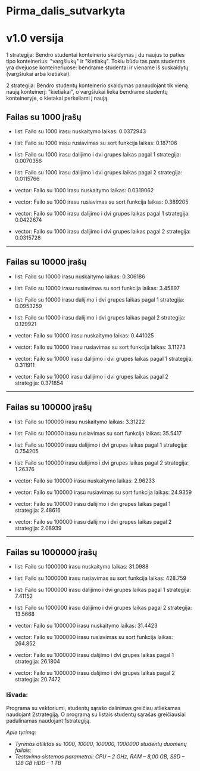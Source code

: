 # Pirma_dalis_sutvarkyta

# v1.0 versija

1 strategija: Bendro studentai konteinerio skaidymas į du naujus to paties tipo konteinerius: "vargšiukų" ir "kietiakų". Tokiu būdu tas pats studentas yra dvejuose konteineriuose: bendrame studentai ir viename iš suskaidytų (vargšiukai arba kietiakai).

2 strategija: Bendro studentų konteinerio skaidymas panaudojant tik vieną naują konteinerį: "kietiakai", o vargšiukai lieka bendrame studentų konteineryje, o kietakai perkeliami į naują.


## Failas su 1000 įrašų
* list: Failo su 1000 irasu nuskaitymo laikas: 0.0372943
* list: Failo su 1000 irasu rusiavimas su sort funkcija laikas: 0.187106
* list: Failo su 1000 irasu dalijimo i dvi grupes laikas pagal 1 strategija: 0.0070356
* list: Failo su 1000 irasu dalijimo i dvi grupes laikas pagal 2 strategija: 0.0115766


* vector: Failo su 1000 irasu nuskaitymo laikas: 0.0319062
* vector: Failo su 1000 irasu rusiavimas su sort funkcija laikas: 0.389205
* vector: Failo su 1000 irasu dalijimo i dvi grupes laikas pagal 1 strategija: 0.0422674
* vector: Failo su 1000 irasu dalijimo i dvi grupes laikas pagal 2 strategija: 0.0315728

----------------------

## Failas su 10000 įrašų
* list: Failo su 10000 irasu nuskaitymo laikas: 0.306186
* list: Failo su 10000 irasu rusiavimas su sort funkcija laikas: 3.45897
* list: Failo su 10000 irasu dalijimo i dvi grupes laikas pagal 1 strategija: 0.0953259
* list: Failo su 10000 irasu dalijimo i dvi grupes laikas pagal 2 strategija: 0.129921


* vector: Failo su 10000 irasu nuskaitymo laikas: 0.441025
* vector: Failo su 10000 irasu rusiavimas su sort funkcija laikas: 3.11273
* vector: Failo su 10000 irasu dalijimo i dvi grupes laikas pagal 1 strategija: 0.311911
* vector: Failo su 10000 irasu dalijimo i dvi grupes laikas pagal 2 strategija: 0.371854

----------------------

## Failas su 100000 įrašų
* list: Failo su 100000 irasu nuskaitymo laikas: 3.31222
* list: Failo su 100000 irasu rusiavimas su sort funkcija laikas: 35.5417
* list: Failo su 100000 irasu dalijimo i dvi grupes laikas pagal 1 strategija: 0.754205
* list: Failo su 100000 irasu dalijimo i dvi grupes laikas pagal 2 strategija: 1.26376


* vector: Failo su 100000 irasu nuskaitymo laikas: 2.96233
* vector: Failo su 100000 irasu rusiavimas su sort funkcija laikas: 24.9359
* vector: Failo su 100000 irasu dalijimo i dvi grupes laikas pagal 1 strategija: 2.48616
* vector: Failo su 100000 irasu dalijimo i dvi grupes laikas pagal 2 strategija: 2.08939

----------------------

## Failas su 1000000 įrašų
* list: Failo su 1000000 irasu nuskaitymo laikas: 31.0988
* list: Failo su 1000000 irasu rusiavimas su sort funkcija laikas: 428.759
* list: Failo su 1000000 irasu dalijimo i dvi grupes laikas pagal 1 strategija: 7.41152
* list: Failo su 1000000 irasu dalijimo i dvi grupes laikas pagal 2 strategija: 13.5668


* vector: Failo su 1000000 irasu nuskaitymo laikas: 31.4423
* vector: Failo su 1000000 irasu rusiavimas su sort funkcija laikas: 264.852
* vector: Failo su 1000000 irasu dalijimo i dvi grupes laikas pagal 1 strategija: 26.1804
* vector: Failo su 1000000 irasu dalijimo i dvi grupes laikas pagal 2 strategija: 20.7472

### Išvada: ###
Programa su vektoriumi, studentų sąrašo dalinimas greičiau atliekamas naudojant 2strategiją. O programą su listais
studentų sąrašas greičiausiai padalinamas naudojant 1strategiją.  

*Apie tyrimą:*
*  *Tyrimas atliktas su 1000, 10000, 100000, 1000000 studentų duomenų failais;*
*  *Testavimo sistemos parametrai: CPU – 2 GHz, RAM – 8,00 GB, SSD – 128 GB HDD – 1 TB*
